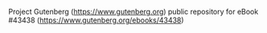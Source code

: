 Project Gutenberg (https://www.gutenberg.org) public repository for eBook #43438 (https://www.gutenberg.org/ebooks/43438)

